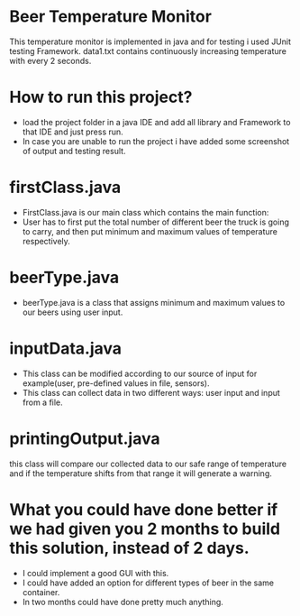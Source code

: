 # Beer Temperature Monitor

This temperature monitor is implemented in java and for testing i used JUnit testing Framework.
data1.txt contains continuously increasing temperature with every 2 seconds.

# How to run this project?
* load the project folder in a java IDE and add all library and Framework to that IDE and just press run.
* In case you are unable to run the project i have added some screenshot of output and testing result.

# firstClass.java
* FirstClass.java is our main class which contains the main function:
* User has to first put the total number of different beer the truck is going to carry, and then put minimum and maximum values of temperature respectively.


# beerType.java
* beerType.java is a class that assigns minimum and maximum values to our beers using user input.


# inputData.java
* This class can be modified according to our source of input for example(user, pre-defined values in file, sensors).
* This class can collect data in two different ways: user input and input from a file.


# printingOutput.java
this class will compare our collected data to our safe range of temperature and if the temperature shifts from that range it will generate a warning.


# What you could have done better if we had given you 2 months to build this solution, instead of 2 days.
* I could implement a good GUI with this.
* I could have added an option for different types of beer in the same container.
* In two months could have done pretty much anything.
